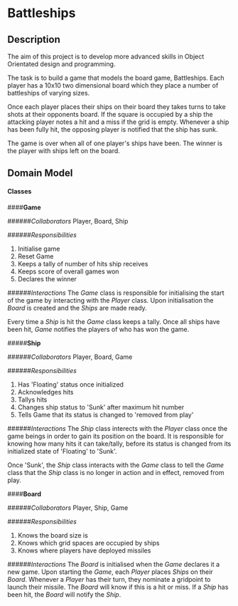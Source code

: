 # Battleships

## Description

The aim of this project is to develop more advanced skills in Object Orientated design and programming.

The task is to build a game that models the board game, Battleships. Each player has a 10x10 two dimensional board which they place a number of battleships of varying sizes.

Once each player places their ships on their board they takes turns to take shots at their opponents board. If the square is occupied by a ship the attacking player notes a hit and a miss if the grid is empty.  Whenever a ship has been fully hit, the opposing player is notified that the ship has sunk.  

The game is over when all of one player's ships have been. The winner is the player with ships left on the board.

## Domain Model

#### Classes

####**Game**

######*Collaborators*
Player, Board, Ship

######*Responsibilities*
1. Initialise game
2. Reset Game
3. Keeps a tally of number of hits ship receives
4. Keeps score of overall games won
5. Declares the winner

######*Interactions*
The *Game* class is responsible for initialising the start of the game
by interacting with the *Player* class. Upon initialisation the *Board*
is created and the *Ships* are made ready.

Every time a *Ship* is hit the *Game* class keeps a tally. Once all ships have been hit, *Game* notifies the players of who has won the game.

#####**Ship**

######*Collaborators*
Player, Board, Game

######*Responsibilities*
1. Has 'Floating' status once initialized
2. Acknowledges hits
3. Tallys hits
4. Changes ship status to 'Sunk' after maximum hit number
5. Tells Game that its status is changed to 'removed from play'

######*Interactions*
The *Ship* class interects with the *Player* class once the game beings in order to gain its position on the board. It is responsible for knowing how many hits it can take/tally, before its status is changed from its initialized state of 'Floating' to 'Sunk'.

 Once 'Sunk', the *Ship* class interacts with the *Game* class to tell the *Game* class that the *Ship* class is no longer in action and in effect, removed from play.

####**Board**

######*Collaborators*
Player, Ship, Game

######*Responsibilities*
1. Knows the board size is
2. Knows which grid spaces are occupied by ships
3. Knows where players have deployed missiles

######*Interactions*
The *Board* is initialised when the *Game* declares it a new game. Upon starting the *Game*, each *Player* places *Ships* on their *Board*.  Whenever a *Player* has their turn, they nominate a gridpoint to launch their missile.  The *Board* will know if this is a hit or miss.  If a *Ship* has been hit, the *Board* will notify the *Ship*.



